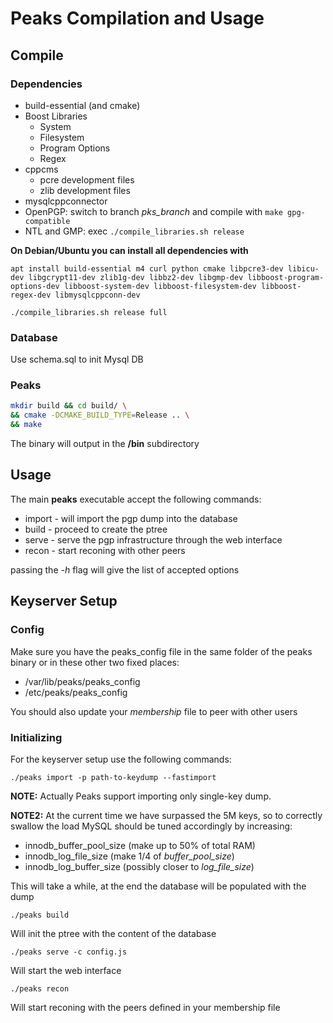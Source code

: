 # Peaks Compilation and Usage
## Compile
### Dependencies

* build-essential (and cmake)
* Boost Libraries
	* System
	* Filesystem
	* Program Options
    * Regex
* cppcms
    * pcre development files
    * zlib development files
* mysqlcppconnector
* OpenPGP: switch to branch *pks_branch* and compile with ```make gpg-compatible```
* NTL and GMP: exec ```./compile_libraries.sh release```

**On Debian/Ubuntu you can install all dependencies with**

```
apt install build-essential m4 curl python cmake libpcre3-dev libicu-dev libgcrypt11-dev zlib1g-dev libbz2-dev libgmp-dev libboost-program-options-dev libboost-system-dev libboost-filesystem-dev libboost-regex-dev libmysqlcppconn-dev

./compile_libraries.sh release full
```

### Database

Use schema.sql to init Mysql DB

### Peaks

```bash
mkdir build && cd build/ \
&& cmake -DCMAKE_BUILD_TYPE=Release .. \
&& make
```

The binary will output in the **/bin** subdirectory

## Usage

The main **peaks** executable accept the following commands:

* import - will import the pgp dump into the database
* build - proceed to create the ptree
* serve - serve the pgp infrastructure through the web interface
* recon - start reconing with other peers

passing the *-h* flag will give the list of accepted options

## Keyserver Setup

### Config

Make sure you have the peaks_config file in the same folder of the peaks binary or in these other two fixed places:

* /var/lib/peaks/peaks_config
* /etc/peaks/peaks_config

You should also update your *membership* file to peer with other users

### Initializing

For the keyserver setup use the following commands:

```
./peaks import -p path-to-keydump --fastimport
```
**NOTE:** Actually Peaks support importing only single-key dump.

**NOTE2:** At the current time we have surpassed the 5M keys, so to correctly swallow the load MySQL should be tuned accordingly by increasing:
* innodb_buffer_pool_size (make up to 50% of total RAM)
* innodb_log_file_size (make 1/4 of *buffer_pool_size*)
* innodb_log_buffer_size (possibly closer to *log_file_size*)

This will take a while, at the end the database will be populated with the dump 

```
./peaks build
```

Will init the ptree with the content of the database

```
./peaks serve -c config.js
```

Will start the web interface

```
./peaks recon
```

Will start reconing with the peers defined in your membership file
